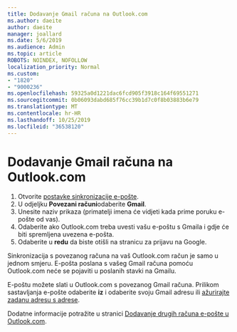 ```yaml
---
title: Dodavanje Gmail računa na Outlook.com
ms.author: daeite
author: daeite
manager: joallard
ms.date: 5/6/2019
ms.audience: Admin
ms.topic: article
ROBOTS: NOINDEX, NOFOLLOW
localization_priority: Normal
ms.custom:
- "1820"
- "9000236"
ms.openlocfilehash: 59325a0d1221dac6fcd905f3918c164f69551271
ms.sourcegitcommit: 0b06093dabd685f76cc39b1d7c0f8b03883b6e79
ms.translationtype: MT
ms.contentlocale: hr-HR
ms.lasthandoff: 10/25/2019
ms.locfileid: "36538120"
---
```

# <a name="add-your-gmail-account-to-outlookcom"></a>Dodavanje Gmail računa na Outlook.com

1. Otvorite [postavke sinkronizacije e-pošte](https://go.microsoft.com/fwlink/?linkid=875264).
2. U odjeljku **Povezani računi**odaberite **Gmail**.
3. Unesite naziv prikaza (primatelji imena će vidjeti kada prime poruku e-pošte od vas).
4. Odaberite ako Outlook.com treba uvesti vašu e-poštu s Gmaila i gdje će biti spremljena uvezena e-pošta.
5. Odaberite u **redu** da biste otišli na stranicu za prijavu na Google.

Sinkronizacija s povezanog računa na vaš Outlook.com račun je samo u jednom smjeru. E-pošta poslana s vašeg Gmail računa pomoću Outlook.com neće se pojaviti u poslanih stavki na Gmailu.

E-poštu možete slati u Outlook.com s povezanog Gmail računa. Prilikom sastavljanja e-pošte odaberite **iz** i odaberite svoju Gmail adresu ili [ažurirajte zadanu adresu s adrese](https://go.microsoft.com/fwlink/?linkid=875264).

Dodatne informacije potražite u stranici [Dodavanje drugih računa e-pošte u Outlook.com](https://support.office.com/article/c5224df4-5885-4e79-91ba-523aa743f0ba?wt.mc_id=Office_Outlook_com_Alchemy).